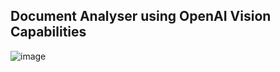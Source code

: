 ## Document Analyser using OpenAI Vision Capabilities ##
![image](https://github.com/user-attachments/assets/8dcd4b40-6988-45f0-9141-21451ab52102)
